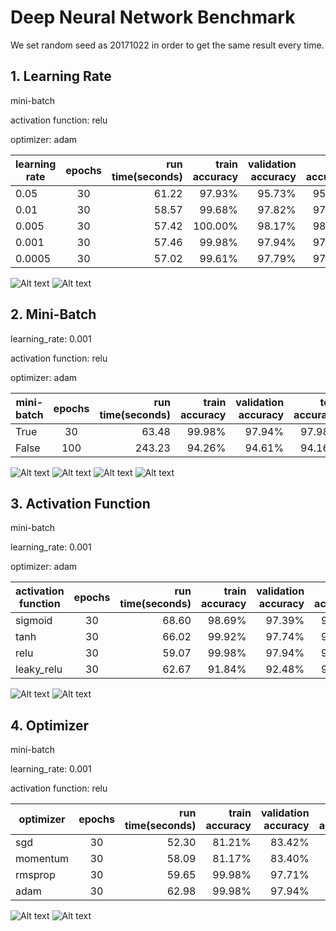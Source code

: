 # Deep Neural Network Benchmark #

We set random seed as 20171022 in order to get the same result every time.

## 1. Learning Rate ##

mini-batch

activation function: relu

optimizer: adam

 |  learning rate | epochs | run time(seconds) | train accuracy | validation accuracy | test accuracy |
 |  ------------- |:-------------: |  -----: |  -----: |  -----: |  -----: |
 | 0.05 | 30 | 61.22 | 97.93% | 95.73% | 95.46% |
 | 0.01 | 30 | 58.57 | 99.68% | 97.82% | 97.70% |
 | 0.005 | 30 | 57.42 | 100.00% | 98.17% | 98.05% |
 | 0.001 | 30 | 57.46 | 99.98% | 97.94% | 97.98% |
 | 0.0005 | 30 | 57.02 | 99.61% | 97.79% | 97.88% |

![Alt text](/img/learning_rate/cost.png)
![Alt text](/img/learning_rate/accuracy.png)

## 2. Mini-Batch ##

learning_rate: 0.001

activation function: relu

optimizer: adam

 |  mini-batch | epochs | run time(seconds) | train accuracy | validation accuracy | test accuracy |
 |  ------------- |:-------------: |  -----: |  -----: |  -----: |  -----: |
 | True | 30 | 63.48 | 99.98% | 97.94% | 97.98% |
 | False | 100 | 243.23 | 94.26% | 94.61% | 94.16% |

![Alt text](/img/mini_batch_True/cost.png)
![Alt text](/img/mini_batch_False/cost.png)
![Alt text](/img/mini_batch_True/accuracy.png)
![Alt text](/img/mini_batch_False/accuracy.png)

## 3. Activation Function ##

mini-batch

learning_rate: 0.001

optimizer: adam

 |  activation function | epochs | run time(seconds) | train accuracy | validation accuracy | test accuracy |
 |  ------------- |:-------------: |  -----: |  -----: |  -----: |  -----: |
 | sigmoid | 30 | 68.60 | 98.69% | 97.39% | 97.36% |
 | tanh | 30 | 66.02 | 99.92% | 97.74% | 97.87% |
 | relu | 30 | 59.07 | 99.98% | 97.94% | 97.98% |
 | leaky_relu | 30 | 62.67 | 91.84% | 92.48% | 91.88% |

![Alt text](/img/optimizer/cost.png)
![Alt text](/img/optimizer/accuracy.png)

## 4. Optimizer ##

mini-batch

learning_rate: 0.001

activation function: relu

 |  optimizer | epochs | run time(seconds) | train accuracy | validation accuracy | test accuracy |
 |  ------------- |:-------------: |  -----: |  -----: |  -----: |  -----: |
 | sgd | 30 | 52.30 | 81.21% | 83.42% | 82.75% |
 | momentum | 30 | 58.09 | 81.17% | 83.40% | 82.67% |
 | rmsprop | 30 | 59.65 | 99.98% | 97.71% | 97.87% |
 | adam | 30 | 62.98 | 99.98% | 97.94% | 97.98% |

![Alt text](/img/optimizer/cost.png)
![Alt text](/img/optimizer/accuracy.png)
